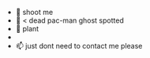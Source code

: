 - 👋 shoot me
- 👀 < dead pac-man ghost spotted
- 🌱 plant
-    
- 📫 just dont need to contact me please

<!---
Hedgr/Hedgr is a ✨ special ✨ repository because its `README.md` (this file) appears on your GitHub profile.
You can click the Preview link to take a look at your changes.
--->
